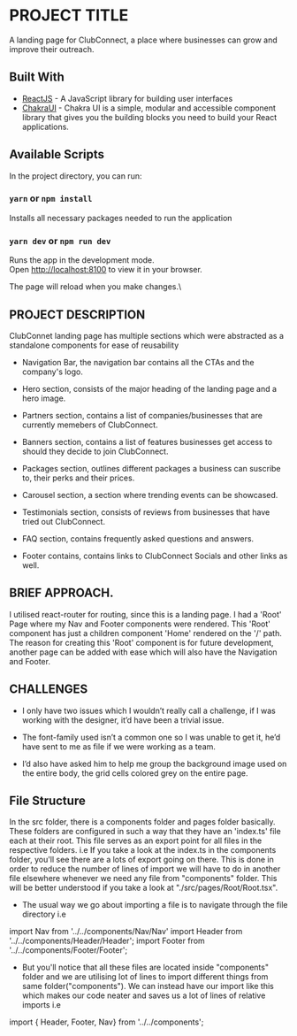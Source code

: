 # PROJECT TITLE

A landing page for ClubConnect, a place where businesses can grow and improve their outreach.

## Built With

- [ReactJS](https://beta.reactjs.org/) - A JavaScript library for building user interfaces
- [ChakraUI](https://chakra-ui.com/) - Chakra UI is a simple, modular and accessible component library that gives you the building blocks you need to build your React applications.

## Available Scripts

In the project directory, you can run:

### `yarn` or `npm install`

Installs all necessary packages needed to run the application

### `yarn dev` or `npm run dev`

Runs the app in the development mode.\
Open [http://localhost:8100](http://localhost:5173) to view it in your browser.

The page will reload when you make changes.\

## PROJECT DESCRIPTION

ClubConnet landing page has multiple sections which were abstracted as a standalone components for ease of reusability

- Navigation Bar, the navigation bar contains all the CTAs and the company's logo.

- Hero section, consists of the major heading of the landing page and a hero image.

- Partners section, contains a list of companies/businesses that are currently memebers of ClubConnect.

- Banners section, contains a list of features businesses get access to should they decide to join ClubConnect.

- Packages section, outlines different packages a business can suscribe to, their perks and their prices.

- Carousel section, a section where trending events can be showcased.

- Testimonials section, consists of reviews from businesses that have tried out ClubConnect.

- FAQ section, contains frequently asked questions and answers.

- Footer contains, contains links to ClubConnect Socials and other links as well.

## BRIEF APPROACH.

I utilised react-router for routing, since this is a landing page. I had a 'Root' Page where my Nav and Footer components were rendered. This 'Root' component has just a children component 'Home' rendered on the '/' path. The reason for creating this 'Root' component is for future development, another page can be added with ease which will also have the Navigation and Footer.

## CHALLENGES

- I only have two issues which I wouldn’t really call a challenge, if I was working with the designer, it’d have been a trivial issue.

- The font-family used isn’t a common one so I was unable to get it, he’d have sent to me as file if we were working as a team.

- I’d also have asked him to help me group the background image used on the entire body, the grid cells colored grey on the entire page.

## File Structure

In the src folder, there is a components folder and pages folder basically. These folders are configured in such a way that they have an 'index.ts' file each at their root. This file serves as an export point for all files in the respective folders. i.e If you take a look at the index.ts in the components folder, you'll see there are a lots of export going on there. This is done in order to reduce the number of lines of import we will have to do in another file elsewhere whenever we need any file from "components" folder. This will be better understood if you take a look at "./src/pages/Root/Root.tsx".

- The usual way we go about importing a file is to navigate through the file directory i.e

import Nav from '../../components/Nav/Nav'
import Header from '../../components/Header/Header';
import Footer from '../../components/Footer/Footer';

- But you'll notice that all these files are located inside "components" folder and we are utilising lot of lines to import different things from same folder("components"). We can instead have our import like this which makes our code neater and saves us a lot of lines of relative imports i.e

import { Header, Footer, Nav} from '../../components';
